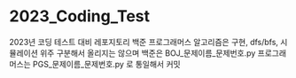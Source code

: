 # 2023_Coding_Test
2023년 코딩 테스트 대비 레포지토리 
백준 프로그래머스 
알고리즘은 구현, dfs/bfs, 시뮬레이션 위주
구분해서 올리지는 않으며 
백준은 BOJ_문제이름_문제번호.py 프로그래머스는 PGS_문제이름_문제번호.py 로 통일해서 커밋
